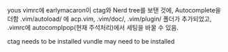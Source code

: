 yous vimrc에 earlymacaron이 ctag와 Nerd tree를 보탠 것에, Autocomplete을 더함
.vim/autoload/ 에 acp.vim,
.vim/doc/, .vim/plugin/ 폴더가 추가되었고,
.vimrc에 autocomplpop(현재 주석처리)에서 세팅을 바꿀 수 있음.

ctag needs to be installed
vundle may need to be installed
